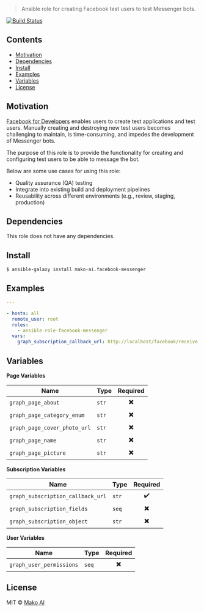 > Ansible role for creating Facebook test users to test Messenger bots.

[![Build Status](https://travis-ci.com/hey-mako/ansible-role-facebook-messenger.svg?branch=master)](https://travis-ci.com/hey-mako/ansible-role-facebook-messenger)

## Contents

- [Motivation](#motivation)
- [Dependencies](#dependencies)
- [Install](#install)
- [Examples](#examples)
- [Variables](#variables)
- [License](#license)

## Motivation

[Facebook for Developers](https://developers.facebook.com/) enables users to create test applications and test users. Manually creating and destroying new test users becomes challenging to maintain, is time-consuming, and impedes the development of Messenger bots.

The purpose of this role is to provide the functionality for creating and configuring test users to be able to message the bot.

Below are some use cases for using this role:

- Quality assurance (QA) testing
- Integrate into existing build and deployment pipelines
- Reusability across different environments (e.g., review, staging, production)

## Dependencies

This role does not have any dependencies.

## Install

    $ ansible-galaxy install mako-ai.facebook-messenger

## Examples

```yaml
---

- hosts: all
  remote_user: root
  roles:
    - ansible-role-facebook-messenger
  vars:
    graph_subscription_callback_url: http://localhost/facebook/receive
```

## Variables

**Page Variables**

| Name                         | Type  | Required                 |
|------------------------------|------ |:------------------------:|
| `graph_page_about`           | `str` | :heavy_multiplication_x: |
| `graph_page_category_enum`   | `str` | :heavy_multiplication_x: |
| `graph_page_cover_photo_url` | `str` | :heavy_multiplication_x: |
| `graph_page_name`            | `str` | :heavy_multiplication_x: |
| `graph_page_picture`         | `str` | :heavy_multiplication_x: |

**Subscription Variables**

| Name                              | Type  | Required                 |
|-----------------------------------|-------|:------------------------:|
| `graph_subscription_callback_url` | `str` | :heavy_check_mark:       |
| `graph_subscription_fields`       | `seq` | :heavy_multiplication_x: |
| `graph_subscription_object`       | `str` | :heavy_multiplication_x: |

**User Variables**

| Name                     | Type  | Required                 |
|--------------------------|-------|:------------------------:|
| `graph_user_permissions` | `seq` | :heavy_multiplication_x: |

## License

MIT © [Mako AI](https://github.com/mako-ai)

